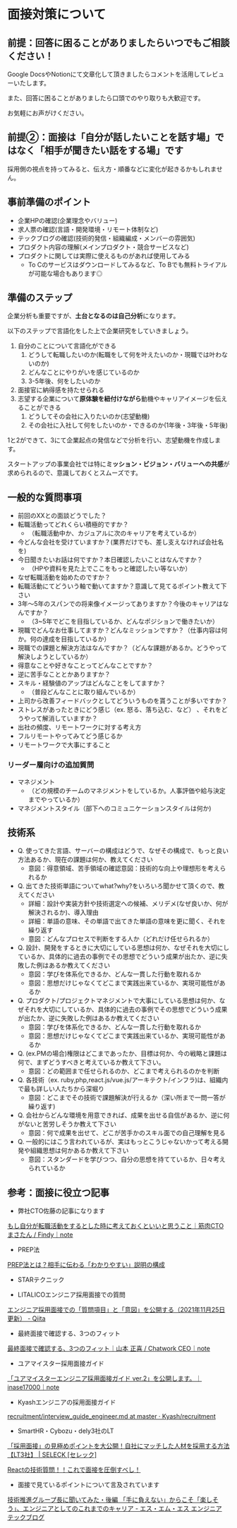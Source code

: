 # 面接対策について

## 前提：回答に困ることがありましたらいつでもご相談ください！

Google DocsやNotionにて文章化して頂きましたらコメントを活用してレビューいたします。

また、回答に困ることがありましたら口頭でのやり取りも大歓迎です。

お気軽にお声がけください。

## 前提②：面接は「自分が話したいことを話す場」ではなく「相手が聞きたい話をする場」です

採用側の視点を持ってみると、伝え方・順番などに変化が起きるかもしれません。

## 事前準備のポイント

- 企業HPの確認(企業理念やバリュー)
- 求人票の確認(言語・開発環境・リモート体制など)
- テックブログの確認(技術的発信・組織編成・メンバーの雰囲気)
- プロダクト内容の理解(メインプロダクト・競合サービスなど)
- プロダクトに関しては実際に使えるものがあれば使用してみる
    - To Cのサービスはダウンロードしてみるなど、To Bでも無料トライアルが可能な場合もあります◎

## 準備のステップ

企業分析も重要ですが、**土台となるのは自己分析**になります。

以下のステップで言語化をした上で企業研究をしていきましょう。

1. 自分のことについて言語化ができる
    1. どうして転職したいのか(転職をして何を叶えたいのか・現職では叶わないのか)
    2. どんなことにやりがいを感じているのか
    3. 3-5年後、何をしたいのか
2. 面接官に納得感を持たせられる
3. 志望する企業について**原体験を紐付けながら**動機やキャリアイメージを伝えることができる
    1. どうしてその会社に入りたいのか(志望動機)
    2. その会社に入社して何をしたいのか・できるのか(1年後・3年後・5年後)

1と2ができて、3にて企業起点の発信などで分析を行い、志望動機を作成します。

スタートアップの事業会社では特に**ミッション・ビジョン・バリューへの共感**が求められるので、意識しておくとスムーズです。

## 一般的な質問事項

- 前回のXXとの面談どうでした？
- 転職活動ってどれくらい積極的ですか？
    - （転職活動中か、カジュアルに次のキャリアを考えているか）
- 今どんな会社を受けていますか？(業界だけでも、差し支えなければ会社名を)
- 今日聞きたいお話は何ですか？本日確認したいことはなんですか？
    - （HPや資料を見た上でここをもっと確認したい等ないか）
- なぜ転職活動を始めたのですか？
- 転職活動にてどういう軸で動いてますか？意識して見てるポイント教えて下さい
- 3年〜5年のスパンでの将来像イメージってありますか？今後のキャリアはなんですか？
    - （3~5年でどこを目指しているか、どんなポジションで働きたいか）
- 現職でどんなお仕事してますか？どんなミッションですか？（仕事内容は何か。何の達成を目指しているか）
- 現職での課題と解決方法はなんですか？（どんな課題があるか。どうやって解決しようとしているか）
- 得意なことや好きなことってどんなことですか？
- 逆に苦手なこととかありますか？
- スキル・経験値のアップはどんなことをしてますか？
    - （普段どんなことに取り組んでいるか）
- 上司から改善フィードバックとしてどういうものを貰うことが多いですか？
- ストレスがあったときにどう感じ（ex. 怒る、落ち込む、など） 、それをどうやって解消していますか？
- 出社の頻度、リモートワークに対する考え方
- フルリモートやってみてどう感じるか
- リモートワークで大事にすること
    
    

### リーダー層向けの追加質問

- マネジメント
    - （どの規模のチームのマネジメントをしているか。人事評価や給与決定までやっているか）
- マネジメントスタイル（部下へのコミュニケーションスタイルは何か)

## 技術系

- Q. 使ってきた言語、サーバーの構成はどうで、なぜその構成で、もっと良い方法あるか、現在の課題は何か、教えてください
    - 意図：得意領域、苦手領域の確認意図：技術的な向上や理想形を考えられるか
- Q. 出てきた技術単語についてwhat?why?をいろいろ聞かせて頂くので、教えてください
    - 詳細：設計や実装方針や技術選定への候補、メリデメ(なぜ良いか、何が解決されるか)、導入理由
    - 詳細：単語の意味、その単語で出てきた単語の意味を更に聞く、それを繰り返す
    - 意図：どんなプロセスで判断をする人か（どれだけ任せられるか）
- Q. 設計、開発をするときに大切にしている思想は何か、なぜそれを大切にしているか、具体的に過去の事例でその思想でどういう成果が出たか、逆に失敗した例はあるか教えてください
    - 意図：学びを体系化できるか、どんな一貫した行動を取れるか
    - 意図：思想だけじゃなくてどこまで実践出来ているか、実現可能性があるか
- Q. プロダクト/プロジェクトマネジメントで大事にしている思想は何か、なぜそれを大切にしているか、具体的に過去の事例でその思想でどういう成果が出たか、逆に失敗した例はあるか教えてください
    - 意図：学びを体系化できるか、どんな一貫した行動を取れるか
    - 意図：思想だけじゃなくてどこまで実践出来ているか、実現可能性があるか
- Q. (ex.PMの場合)権限はどこまであったか、目標は何か、今の戦略と課題は何で、まずどうすべきと考えているか教えて下さい。
    - 意図：どの範囲まで任せられるのか、どこまで考えられるのかを判断
- Q. 各技術（ex. ruby,php,react.js/vue.js/アーキテクト/インフラ)は、組織内で最も詳しい人たちから深堀り
    - 意図：どこまでその技術で課題解決が行えるか（深い所まで一問一答が繰り返す)
- Q. 会社からどんな環境を用意できれば、成果を出せる自信があるか、逆に何がないと苦労しそうか教えて下さい
    - 意図：何で成果を出せて、どこが苦手かのスキル面での自己理解を見る
- Q. 一般的にはこう言われているが、実はもっとこうじゃないかって考える開発や組織思想は何かあるか教えて下さい
    - 意図：スタンダードを学びつつ、自分の思想を持てているか、日々考えられているか

## 参考：面接に役立つ記事

- 弊社CTO佐藤の記事になります

[もし自分が転職活動をするとした時に考えておくといいと思うこと｜筋肉CTO まさたん / Findy｜note](https://note.com/ma3tk/n/n05061fe97026)

- PREP法

[PREP法とは？相手に伝わる「わかりやすい」説明の構成](https://onl.sc/fguyacG)

- STARテクニック

[](https://onl.sc/vMHmLWF)

- LITALICOエンジニア採用面接での質問

[エンジニア採用面接での「質問項目」と「意図」を公開する（2021年11月25日更新） - Qiita](https://qiita.com/kamesennin/items/fc8242f7c395b828f650)

- 最終面接で確認する、3つのフィット

[最終面接で確認する、3つのフィット｜山本 正喜 / Chatwork CEO｜note](https://note.com/cwmasaki/n/nf37a1f1883fa)

- ユアマイスター採用面接ガイド

[「ユアマイスターエンジニア採用面接ガイド ver.2」を公開します。｜inase17000｜note](https://note.com/inase17000/n/nddfeb83f9539)

- Kyashエンジニアの採用面接ガイド

[recruitment/interview_guide_engineer.md at master · Kyash/recruitment](https://github.com/Kyash/recruitment/blob/master/interview_guide_engineer.md)

- SmartHR・Cybozu・dely3社のLT

[「採用面接」の見極めポイントを大公開！自社にマッチした人材を採用する方法【LT3社】 | SELECK [セレック]](https://seleck.cc/1351)

[Reactの技術質問！！これで面接を圧倒すべし！](https://zenn.dev/abeshi/articles/bb9c3b1f24719c)

- 面接で見ているポイントについて言及されています

[技術推進グループ長に聞いてみた・後編 「手に負えない」からこそ「楽しそう」、エンジニアとしてのこれまでのキャリア - エス・エム・エス エンジニア テックブログ](https://tech.bm-sms.co.jp/entry/2022/09/16/150000)